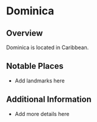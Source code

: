 # Dominica
## Overview
Dominica is located in Caribbean.

## Notable Places
- Add landmarks here

## Additional Information
- Add more details here
